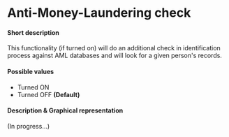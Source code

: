 # Anti-Money-Laundering check

#### Short description
This functionality (if turned on) will do an additional check in identification process
against AML databases and will look for a given person's records.

#### Possible values
- Turned ON
- Turned OFF **(Default)**

#### Description & Graphical representation
(In progress...)